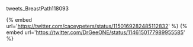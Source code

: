 tweets_BreastPath118093

{% embed url='https://twitter.com/caceypeters/status/1150169282485112832' %}
{% embed url='https://twitter.com/DrGeeONE/status/1146150177989955585' %}
